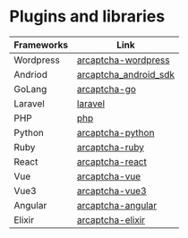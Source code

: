 # Plugins and libraries

| Frameworks     | Link |
| ------------- | ------------------------ |
| Wordpress | [arcaptcha-wordpress](https://arcaptcha.co/fa/blog/%D8%A7%D9%81%D8%B2%D9%88%D9%86%D9%87-%D9%88%D8%B1%D8%AF%D9%BE%D8%B1%D8%B3-%DA%A9%D9%BE%DA%86%D8%A7)|
| Andriod     | [arcaptcha_android_sdk](https://github.com/arcaptcha/arcaptcha_android_sdk) |
| GoLang | [arcaptcha-go](https://github.com/arcaptcha/arcaptcha-go)       |
|  Laravel   | [laravel](https://github.com/arcaptcha/arcaptcha-laravel)       |
| PHP   | [php](https://github.com/arcaptcha/arcaptcha-php) |
| Python  | [arcaptcha-python](https://github.com/evokelektrique/arcaptcha-python)         |
| Ruby   | [arcaptcha-ruby](https://github.com/evokelektrique/arcaptcha-ruby)     |
| React  | [arcaptcha-react](https://github.com/arcaptcha/Arcaptcha-React-js)             |
| Vue  | [arcaptcha-vue](https://github.com/arcaptcha/arcaptcha-vue)        |
| Vue3 | [arcaptcha-vue3](https://github.com/arcaptcha/arcaptcha-vue3)      |
| Angular  | [arcaptcha-angular](https://github.com/arcaptcha/arcaptcha-angular)             |
| Elixir | [arcaptcha-elixir](https://github.com/evokelektrique/arcaptcha-elixir)
